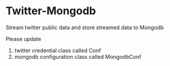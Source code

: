 Twitter-Mongodb
===============

Stream twitter public data and store streamed data to Mongodb

Please update

1. twitter credential class called Conf
2. mongodb configuration class called MongodbConf

